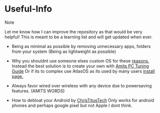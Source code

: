 # Useful-Info

> [!NOTE]
> Let me know how I can improve the repository as that would be very helpful! 
> This is meant to be a learning list and will get updated when ever.

- Being as minimal as possible by removing unnecessary apps, folders from your system (Being as lightweight as possible)

- Why you shouldnt use someone elses custom OS for these [reasons.](/Dont-use-customos.md)
    Instead the best solution is to create your own with [Amits PC Tuning Guide](https://github.com/amitxv/PC-Tuning) Or if its to complex use AtlasOS as its used by many users [install page.](https://docs.atlasos.net/getting-started/installation/)

- Always favor wired over wireless with any device due to powersaving features. (AMITS WORDS)

- How to debloat your Android by [ChrisTitusTech](https://youtu.be/MFbXFG2xDJI?si=MPmXAK_FOMqV2hZP) Only works for android phones and perhaps google pixel but not Apple I dont think.
